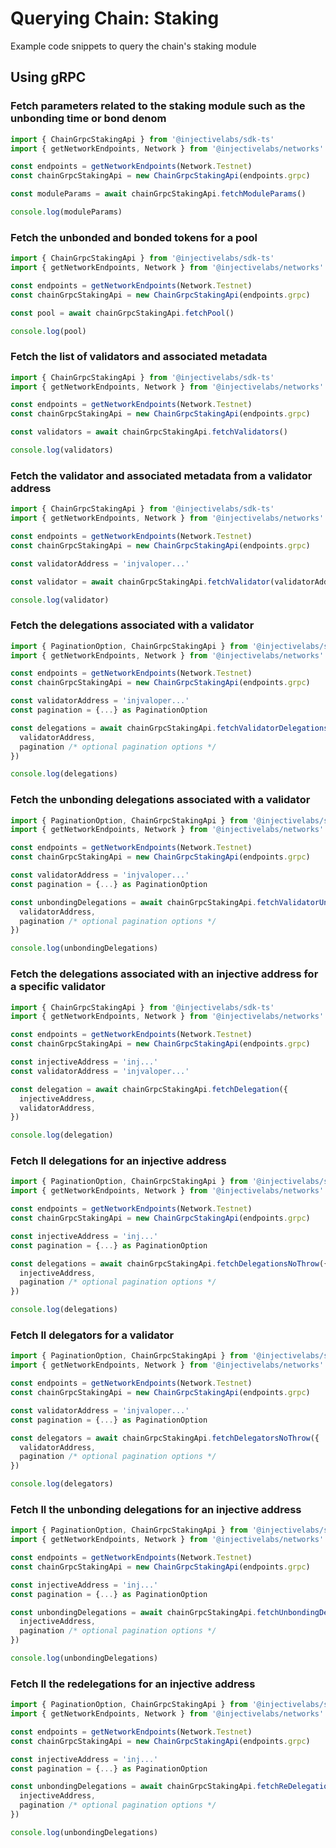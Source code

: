 # Querying Chain: Staking

Example code snippets to query the chain's staking module

## Using gRPC

### Fetch parameters related to the staking module such as the unbonding time or bond denom

```ts
import { ChainGrpcStakingApi } from '@injectivelabs/sdk-ts'
import { getNetworkEndpoints, Network } from '@injectivelabs/networks'

const endpoints = getNetworkEndpoints(Network.Testnet)
const chainGrpcStakingApi = new ChainGrpcStakingApi(endpoints.grpc)

const moduleParams = await chainGrpcStakingApi.fetchModuleParams()

console.log(moduleParams)
```

### Fetch the unbonded and bonded tokens for a pool

```ts
import { ChainGrpcStakingApi } from '@injectivelabs/sdk-ts'
import { getNetworkEndpoints, Network } from '@injectivelabs/networks'

const endpoints = getNetworkEndpoints(Network.Testnet)
const chainGrpcStakingApi = new ChainGrpcStakingApi(endpoints.grpc)

const pool = await chainGrpcStakingApi.fetchPool()

console.log(pool)
```

### Fetch the list of validators and associated metadata

```ts
import { ChainGrpcStakingApi } from '@injectivelabs/sdk-ts'
import { getNetworkEndpoints, Network } from '@injectivelabs/networks'

const endpoints = getNetworkEndpoints(Network.Testnet)
const chainGrpcStakingApi = new ChainGrpcStakingApi(endpoints.grpc)

const validators = await chainGrpcStakingApi.fetchValidators()

console.log(validators)
```

### Fetch the validator and associated metadata from a validator address

```ts
import { ChainGrpcStakingApi } from '@injectivelabs/sdk-ts'
import { getNetworkEndpoints, Network } from '@injectivelabs/networks'

const endpoints = getNetworkEndpoints(Network.Testnet)
const chainGrpcStakingApi = new ChainGrpcStakingApi(endpoints.grpc)

const validatorAddress = 'injvaloper...'

const validator = await chainGrpcStakingApi.fetchValidator(validatorAddress)

console.log(validator)
```

### Fetch the delegations associated with a validator

```ts
import { PaginationOption, ChainGrpcStakingApi } from '@injectivelabs/sdk-ts'
import { getNetworkEndpoints, Network } from '@injectivelabs/networks'

const endpoints = getNetworkEndpoints(Network.Testnet)
const chainGrpcStakingApi = new ChainGrpcStakingApi(endpoints.grpc)

const validatorAddress = 'injvaloper...'
const pagination = {...} as PaginationOption

const delegations = await chainGrpcStakingApi.fetchValidatorDelegationsNoThrow({
  validatorAddress,
  pagination /* optional pagination options */
})

console.log(delegations)
```

### Fetch the unbonding delegations associated with a validator

```ts
import { PaginationOption, ChainGrpcStakingApi } from '@injectivelabs/sdk-ts'
import { getNetworkEndpoints, Network } from '@injectivelabs/networks'

const endpoints = getNetworkEndpoints(Network.Testnet)
const chainGrpcStakingApi = new ChainGrpcStakingApi(endpoints.grpc)

const validatorAddress = 'injvaloper...'
const pagination = {...} as PaginationOption

const unbondingDelegations = await chainGrpcStakingApi.fetchValidatorUnbondingDelegationsNoThrow({
  validatorAddress,
  pagination /* optional pagination options */
})

console.log(unbondingDelegations)
```

### Fetch the delegations associated with an injective address for a specific validator

```ts
import { ChainGrpcStakingApi } from '@injectivelabs/sdk-ts'
import { getNetworkEndpoints, Network } from '@injectivelabs/networks'

const endpoints = getNetworkEndpoints(Network.Testnet)
const chainGrpcStakingApi = new ChainGrpcStakingApi(endpoints.grpc)

const injectiveAddress = 'inj...'
const validatorAddress = 'injvaloper...'

const delegation = await chainGrpcStakingApi.fetchDelegation({
  injectiveAddress,
  validatorAddress,
})

console.log(delegation)
```

### Fetch ll delegations for an injective address

```ts
import { PaginationOption, ChainGrpcStakingApi } from '@injectivelabs/sdk-ts'
import { getNetworkEndpoints, Network } from '@injectivelabs/networks'

const endpoints = getNetworkEndpoints(Network.Testnet)
const chainGrpcStakingApi = new ChainGrpcStakingApi(endpoints.grpc)

const injectiveAddress = 'inj...'
const pagination = {...} as PaginationOption

const delegations = await chainGrpcStakingApi.fetchDelegationsNoThrow({
  injectiveAddress,
  pagination /* optional pagination options */
})

console.log(delegations)
```

### Fetch ll delegators for a validator

```ts
import { PaginationOption, ChainGrpcStakingApi } from '@injectivelabs/sdk-ts'
import { getNetworkEndpoints, Network } from '@injectivelabs/networks'

const endpoints = getNetworkEndpoints(Network.Testnet)
const chainGrpcStakingApi = new ChainGrpcStakingApi(endpoints.grpc)

const validatorAddress = 'injvaloper...'
const pagination = {...} as PaginationOption

const delegators = await chainGrpcStakingApi.fetchDelegatorsNoThrow({
  validatorAddress,
  pagination /* optional pagination options */
})

console.log(delegators)
```

### Fetch ll the unbonding delegations for an injective address

```ts
import { PaginationOption, ChainGrpcStakingApi } from '@injectivelabs/sdk-ts'
import { getNetworkEndpoints, Network } from '@injectivelabs/networks'

const endpoints = getNetworkEndpoints(Network.Testnet)
const chainGrpcStakingApi = new ChainGrpcStakingApi(endpoints.grpc)

const injectiveAddress = 'inj...'
const pagination = {...} as PaginationOption

const unbondingDelegations = await chainGrpcStakingApi.fetchUnbondingDelegationsNoThrow({
  injectiveAddress,
  pagination /* optional pagination options */
})

console.log(unbondingDelegations)
```

### Fetch ll the redelegations for an injective address

```ts
import { PaginationOption, ChainGrpcStakingApi } from '@injectivelabs/sdk-ts'
import { getNetworkEndpoints, Network } from '@injectivelabs/networks'

const endpoints = getNetworkEndpoints(Network.Testnet)
const chainGrpcStakingApi = new ChainGrpcStakingApi(endpoints.grpc)

const injectiveAddress = 'inj...'
const pagination = {...} as PaginationOption

const unbondingDelegations = await chainGrpcStakingApi.fetchReDelegationsNoThrow({
  injectiveAddress,
  pagination /* optional pagination options */
})

console.log(unbondingDelegations)
```

